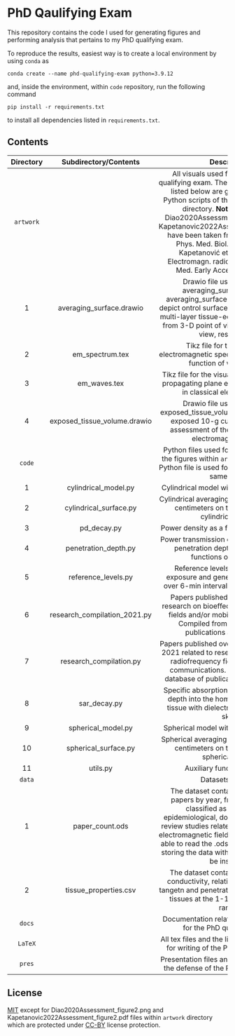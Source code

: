 # PhD Qaulifying Exam

This repository contains the code I used for generating figures and performing analysis that pertains to my PhD qualifying exam.

To reproduce the results, easiest way is to create a local environment by using `conda` as
```shell
conda create --name phd-qualifying-exam python=3.9.12
```
and, inside the environment, within `code` repository, run the following command
```shell
pip install -r requirements.txt
```
to install all dependencies listed in `requirements.txt`.

## Contents

| Directory | Subdirectory/Contents | Description |
|:---:|:---:|:---:|
| `artwork` |  | All visuals used for writing the PhD qualifying exam. The rest of the figures not listed below are generated by using Python scripts of the same name in `code` directory. **Note**: Two figures, Diao2020Assessment_figure2.png and Kapetanovic2022Assessment_figure2.pdf, have been taken from Diao et al 2020 Phys. Med. Biol. 65 224001 and Kapetanović et al 2022 IEEE J. Electromagn. radiofrequency Microw. Med. Early Access, respectively. |
| 1 | averaging_surface.drawio | Drawio file used for creating averaging_surface.a.pdf and averaging_surface.b.pdf figures which depict ontrol surfaces for averaging on the multi-layer tissue-equivalent block model from 3-D point of view and later point of view, respectively. |
| 2 | em_spectrum.tex | Tikz file for the diagram of electromagnetic spectrum distribution as a function of wavelengths. |
| 3 | em_waves.tex | Tikz file for the visual representation of a propagating plane electromagnetic wave in classical electrodynamics. |
| 4 | exposed_tissue_volume.drawio | Drawio file used for creating exposed_tissue_volume.pdf which depicts exposed 10-g cubic volume for the assessment of the local exposure to electromagnetic fields. |
| `code` |  | Python files used for generating most of the figures within `artwork` directory. Each Python file is used for a single figure of the same name. |
| 1 | cylindrical_model.py | Cylindrical model with radius set to 5 cm. |
| 2 | cylindrical_surface.py | Cylindrical averaging surface of 4 squared centimeters on the surface of the cylindrical model. |
| 3 | pd_decay.py | Power density as a function of frequency. |
| 4 | penetration_depth.py | Power transmission coefficient and power penetration depth into dry skin as functions of frequency. |
| 5 | reference_levels.py | Reference levels for occupational exposure and general public averaged over 6-min interval at the 6-300 range. |
| 6 | research_compilation_2021.py | Papers published in 2021 related to research on bioeffects of radiofrequency fields and/or mobile communications Compiled from the database of publications at [emf-portal](emf-portal.org). |
| 7 | research_compilation.py | Papers published over years from 1950 to 2021 related to research on bioeffects of radiofrequency fields and/or mobile communications. Compiled from the database of publications at [emf-portal](emf-portal.org). |
| 8 | sar_decay.py | Specific absorption rate as a function of depth into the homogeneous block of tissue with dielectric properties of dry skin. |
| 9 | spherical_model.py | Spherical model with radius set to 5 cm. |
| 10 | spherical_surface.py | Spherical averaging surface of 4 squared centimeters on the surface of the spherical model. |
| 11 | utils.py | Auxiliary functions module. |
| `data` |  | Datasets storage. |
| 1 | paper_count.ods | The dataset containg the number of papers by year, from 1950 onward, classified as experimental, epidemiological, dosimetric/technical or review studies related to the bioeffects of electromagnetic fields. **Note**: In order to be able to read the .ods file which is used for storing the data with `pandas`, `odfpy` should be installed. |
| 2 | tissue_properties.csv | The dataset containg the frequency, conductivity, relative permittivity, loss tangetn and penetration depth for different tissues at the 1-100 GHz frequency range. |
| `docs` |  | Documentation related to the application for the PhD qualifying exam. |
| `LaTeX` |  | All tex files and the list of references used for writing of the PhD qualifying exam. |
| `pres` |  | Presentation files and the presentation for the defense of the PhD qualifying exam. |

 ## License

 [MIT](https://en.wikipedia.org/wiki/MIT_License) except for Diao2020Assessment_figure2.png and Kapetanovic2022Assessment_figure2.pdf files within `artwork` directory which are protected under [CC-BY](https://en.wikipedia.org/wiki/Creative_Commons_license) license protection.